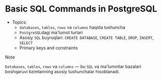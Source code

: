# Basic SQL Commands in PostgreSQL

- Topics:
  - `databases`, `tables`, `rows` va `columns` haqida tushuncha
  - `PostgreSQL`dagi ma'lumot turlari
  - Asosiy `SQL` buyruqlari: `CREATE DATABASE`, `CREATE TABLE`, `DROP`, `INSERT`, `SELECT`
  - Primary keys and constraints

> [!NOTE]
> `Databases`, `tables`, `rows` va `columns` — bu `SQL` va ma'lumotlar bazalari boshqaruvi tizimlarining asosiy tushunchalar hisoblanadi.

